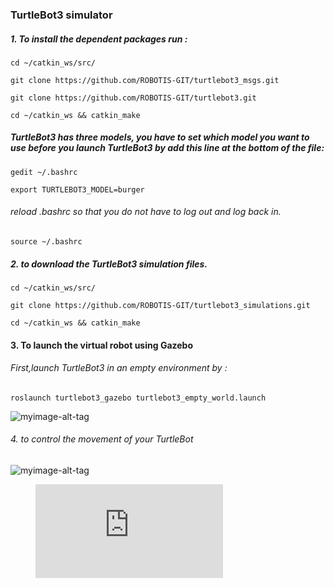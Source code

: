 ### TurtleBot3 simulator

##### 1. To install the dependent packages run :
``` cd ~/catkin_ws/src/ ``` 

 ``` git clone https://github.com/ROBOTIS-GIT/turtlebot3_msgs.git ``` 
 
``` git clone https://github.com/ROBOTIS-GIT/turtlebot3.git ```

``` cd ~/catkin_ws && catkin_make ```

##### TurtleBot3 has three models, you have to set which model you want to use before you launch TurtleBot3 by add this line at the bottom of the file:
``` gedit ~/.bashrc ```

``` export TURTLEBOT3_MODEL=burger ```
###### reload .bashrc so that you do not have to log out and log back in.
``` source ~/.bashrc ```

##### 2. to download the TurtleBot3 simulation files.
``` cd ~/catkin_ws/src/ ```

``` git clone https://github.com/ROBOTIS-GIT/turtlebot3_simulations.git ```

``` cd ~/catkin_ws && catkin_make ```

#### 3. To launch the virtual robot using Gazebo

###### First,launch TurtleBot3 in an empty environment by : 

``` roslaunch turtlebot3_gazebo turtlebot3_empty_world.launch ```

![myimage-alt-tag](https://github.com/Fatmahmh/Internship-with-Smart-methods/blob/master/ROS-simulation-turtleBot3/outup.PNG
) 


 ###### 4. to control the movement of your TurtleBot 

![myimage-alt-tag](https://github.com/Fatmahmh/Internship-with-Smart-methods/blob/master/ROS-simulation-turtleBot3/output2.PNG
) 


<figure class="video_container">
  <iframe src="https://drive.google.com/file/d/1GKe_pZYlBWLd-BUhvMF0lplc7uzU8q8o/view" frameborder="0" allowfullscreen="true"> </iframe>
</figure>
